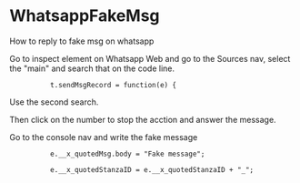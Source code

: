 # WhatsappFakeMsg
How to reply to fake msg on whatsapp


Go to inspect element on Whatsapp Web and go to the Sources nav, select the "main" and search that on the code line.

              t.sendMsgRecord = function(e) {

Use the second search.

Then click on the number to stop the acction and answer the message.

Go to the console nav and write the fake message 

              e.__x_quotedMsg.body = "Fake message";
                                    
              e.__x_quotedStanzaID = e.__x_quotedStanzaID + "_";
